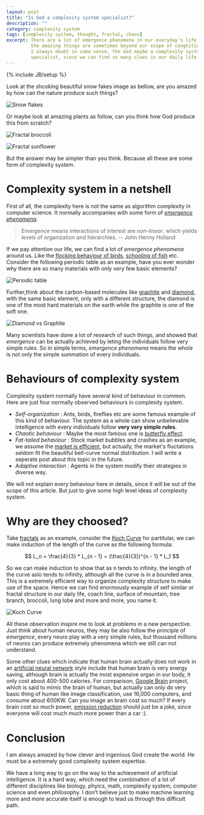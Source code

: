 ```yaml
---
layout: post
title: "Is God a complexity system specialist?"
description: ""
category: complexity system
tags: [complexity system, thought, fractal, chaos]
excerpt: There are a lot of emergence phenomena in our everyday's life. All 
         the amazing things are sometimes beyond our scope of congnition. 
         I always doubt in some sense, the God maybe a complexity system 
         specialist, since we can find so many clues in our daily life.
---
```

{% include JB/setup %}


Look at the shcoking beautiful snow fakes image as bellow, are you amazed by
how can the nature produce such things?

![Snow flakes]({{site.url}}/assets/images/Snowflakes.jpg)

Or maybe look at amazing plants as follow, can you think how God produce
this from scratch?

![Fractal broccoli]({{site.url}}/assets/images/broccoli.jpg) 

![Fractal sunflower]({{site.url}}/assets/images/sunflower.jpg)

But the answer may be simpler than you think. Because all these are some form
of complexity system.


# Complexity system in a netshell

First of all, the complexity here is not the same as algorithm complexity in 
computer science. It normally accompanies with some form of
[*emergence phenomena*][1]. 

> *Emergence* means interactions of interest are *non-linear*, which yields
> levels of organization and hierarchies.  -- John Henny Holland

If we pay attention our life, we can find a lot of *emergence phenomena* around
us. Like the [flocking behaviour of birds][2], [schooling of fish][3] etc. 
Consider the following periodic table as an example, have you ever wonder 
why there are so many materials with only very few basic elements? 

![Periodic table]({{site.url}}/assets/images/Periodic_table.svg)

Further,think about the carbon-based molecules like [graphite][4] and 
[diamond][5], with the same basic element, only with a different structure, 
the diamond is one of the most hard materials on the earth while the graphite 
is one of the soft one.


![Diamond vs Graphite]({{site.url}}/assets/images/diamond_vs_graphite.jpeg)

Many scientists have done a lot of research of such things, and showed that 
*emergence* can be actually achieved by leting the individuals follow very 
simple rules. So in simple terms, *emergence phenomena* means the whole is 
not only the simple summation of every individuals.

# Behaviours of complexity system

Complexity system normally have several kind of behaviour in common. Here are
just four normally observed behaviours in complexity system.

+ *Self-organization* : Ants, birds, fireflies etc are some famous example of
this kind of behaviour. The system as a whole can show unbelievable intelligence
with every individuals follow **very very simple rules**.
+ *Chaotic behaviour* : Maybe the most famous one is [butterfly effect][6].
+ *Fat-tailed behaviour* : Stock market bubbles and crashes as an example, 
we assume the [market is efficient][7], but actually, the market's fluctations
seldom fit the beautiful bell-curve normal distribution. I will write a 
seperate post about this topic in the future.
+ *Adaptive interaction* : Agents in the system modify their strategies in 
diverse way.


We will not explain every behaviour here in details, since it will be out of 
the scope of this article. But just to give some high level ideas of complexity
system.

# Why are they choosed?

Take [fractals][8] as an example, consider the [Koch Curve][9] for partitular,
we can make induction of the length of the curve as the following formula:

$$ L_n = \frac{4}{3} * L_{n - 1} = (\frac{4}{3})^{n - 1} * L_1 $$

So we can make induction to show that as n tends to infinity, the length of 
the curve aslo tends to infinity, although all the curve is in a bounded area.
This is a extremely efficient way to organize complexity structure to make use
of the space. Hence we can find enormously example of self similar or fractal
structure in our daily life, coach line, surface of mountain, tree branch, 
broccoli, lung lobe and more and more, you name it.

![Koch Curve]({{site.url}}/assets/images/Von_Koch_curve.gif)

All these observation inspire me to look at problems in a new perspective. 
Just think about human neuros, they may be also follow the principle of 
*emergence*, every neuro play with a very simple rules, but thousand millions
of neuros can produce extremely phenomena which we still can not understand.

Some other clues which indicate that human brain actually does not work in 
an [artificial neural network][10] style include that human brain is very energy
saving, although brain is actually the most expensive organ in our body, it 
only cost about 400-500 calories. For comparison, [Google Brain][11] project, 
which is said to mimic the brain of human, but actually can only do very basic 
thing of human like image classification, use 16,000 computers, and consume 
about 600KW. Can you image an brain cost so much? If every brain cost so much 
power, [emission reduction][12] should just be a joke, since everyone will cost 
much much more power than a car :).


# Conclusion

I am always amazed by how clever and ingenious God create the world. He must be
a extremely good complexity system expertise.

We have a long way to go on the way to the achievement of artificial 
intelligence. It is a hard way, which need the combination of a lot of different
disciplines like biology, phyics, math, complexity system, computer science and
even philosophy. I don't believe just to make machine learning more and more 
accurate itself is enough to lead us through this difficult path.




[1]: https://en.wikipedia.org/wiki/Emergence
[2]: https://en.wikipedia.org/wiki/Flocking_%28behavior%29
[3]: https://en.wikipedia.org/wiki/Shoaling_and_schooling
[4]: https://en.wikipedia.org/wiki/Graphite
[5]: https://en.wikipedia.org/wiki/Diamond
[6]: https://en.wikipedia.org/wiki/Butterfly_effect
[7]: https://en.wikipedia.org/wiki/Efficient-market_hypothesis
[8]: https://en.wikipedia.org/wiki/Fractal
[9]: https://en.wikipedia.org/wiki/Koch_snowflake
[10]: https://en.wikipedia.org/wiki/Artificial_neural_network
[11]: https://en.wikipedia.org/wiki/Google_Brain
[12]: http://www3.epa.gov/climatechange/reducing-emissions.html
